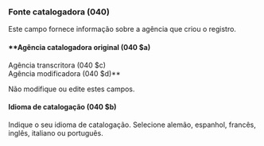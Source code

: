 ### **Fonte catalogadora  (040)**

Este campo fornece informação sobre a agência que criou o registro.

 

#### **Agência catalogadora original (040 $a)  
Agência transcritora  (040 $c)  
Agência modificadora (040 $d)**  

Não modifique ou edite estes campos.

 

#### **Idioma de catalogação (040 $b)**

Indique o seu idioma de catalogação. Selecione alemão, espanhol, francês, inglês, italiano ou português.